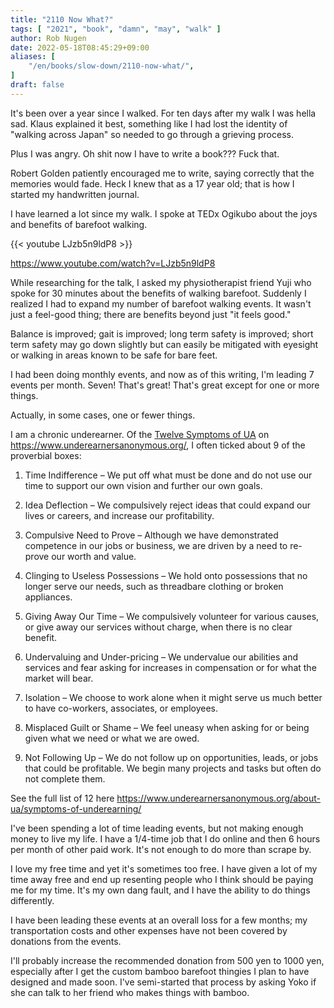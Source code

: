 ```yaml
---
title: "2110 Now What?"
tags: [ "2021", "book", "damn", "may", "walk" ]
author: Rob Nugen
date: 2022-05-18T08:45:29+09:00
aliases: [
    "/en/books/slow-down/2110-now-what/",
]
draft: false
---
```


It's been over a year since I walked.  For ten days after my walk I
was hella sad.  Klaus explained it best, something like I had lost the
identity of "walking across Japan" so needed to go through a grieving
process.

Plus I was angry.  Oh shit now I have to write a book???  Fuck that.

Robert Golden patiently encouraged me to write, saying correctly that
the memories would fade.  Heck I knew that as a 17 year old; that is
how I started my handwritten journal.

I have learned a lot since my walk. I spoke at TEDx Ogikubo about the
joys and benefits of barefoot walking.

{{< youtube LJzb5n9ldP8 >}}

https://www.youtube.com/watch?v=LJzb5n9ldP8

While researching for the talk,
I asked my physiotherapist friend Yuji who spoke for 30 minutes about the
benefits of walking barefoot.  Suddenly I realized I had to expand my
number of barefoot walking events.  It wasn't just a feel-good thing;
there are benefits beyond just "it feels good."

Balance is improved; gait is improved; long term safety is improved;
short term safety may go down slightly but can easily be mitigated
with eyesight or walking in areas known to be safe for bare feet.

I had been doing monthly events, and now as of this writing, I'm
leading 7 events per month.  Seven!  That's great!  That's great
except for one or more things.

Actually, in some cases, one or fewer things.

I am a chronic underearner.  Of the [Twelve Symptoms of
UA](https://www.underearnersanonymous.org/about-ua/symptoms-of-underearning/)
on https://www.underearnersanonymous.org/, I often ticked about 9 of
the proverbial boxes:

1. Time Indifference – We put off what must be done and do not use our time to support our own vision and further our own goals.

2. Idea Deflection – We compulsively reject ideas that could expand our lives or careers, and increase our profitability.

3. Compulsive Need to Prove – Although we have demonstrated competence in our jobs or business, we are driven by a need to re-prove our worth and value.

4. Clinging to Useless Possessions – We hold onto possessions that no longer serve our needs, such as threadbare clothing or broken appliances.

6. Giving Away Our Time – We compulsively volunteer for various causes, or give away our services without charge, when there is no clear benefit.

7. Undervaluing and Under-pricing – We undervalue our abilities and services and fear asking for increases in compensation or for what the market will bear.

8. Isolation – We choose to work alone when it might serve us much better to have co-workers, associates, or employees.

10. Misplaced Guilt or Shame – We feel uneasy when asking for or being given what we need or what we are owed.

11. Not Following Up – We do not follow up on opportunities, leads, or jobs that could be profitable. We begin many projects and tasks but often do not complete them.


See the full list of 12 here https://www.underearnersanonymous.org/about-ua/symptoms-of-underearning/

I've been spending a lot of time leading events, but not making enough
money to live my life.  I have a 1/4-time job that I do online and
then 6 hours per month of other paid work.  It's not enough to do more
than scrape by.

I love my free time and yet it's sometimes too free.  I have given a
lot of my time away free and end up resenting people who I think
should be paying me for my time.  It's my own dang fault, and I have
the ability to do things differently.

I have been leading these events at an overall loss for a few months;
my transportation costs and other expenses have not been covered by
donations from the events.

I'll probably increase the recommended donation from 500 yen to 1000
yen, especially after I get the custom bamboo barefoot thingies I plan
to have designed and made soon.  I've semi-started that process by
asking Yoko if she can talk to her friend who makes things with
bamboo.
